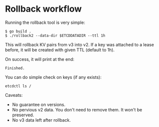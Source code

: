 # Rollback workflow

Running the rollback tool is very simple:
```
$ go build .
$ ./rollback2 --data-dir $ETCDDATADIR --ttl 1h
```

This will rollback KV pairs from v3 into v2.
If a key was attached to a lease before, it will be created with given TTL (default to 1h).

On success, it will print at the end:
```
Finished.
```

You can do simple check on keys (if any exists):
```
etcdctl ls /
```

Caveats:
- No guarantee on versions.
- No pervious v2 data. You don't need to remove them. It won't be preserved.
- No v3 data left after rollback.
